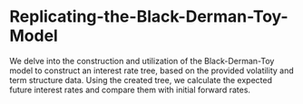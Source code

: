 # Replicating-the-Black-Derman-Toy-Model
We delve into the construction and utilization of the Black-Derman-Toy model to construct an interest rate tree, based on the provided volatility and term structure data. Using the created tree, we calculate the expected future interest rates and compare them with initial forward rates. 
